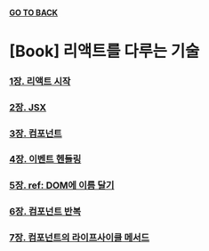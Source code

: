 #### [GO TO BACK](../../README.md)

# [Book] 리액트를 다루는 기술

### [1장. 리액트 시작](./chapter1/README.md)

### [2장. JSX](./chapter2/README.md)

### [3장. 컴포넌트](./chapter3/README.md)

### [4장. 이벤트 헨들링](./chapter4/README.md)

### [5장. ref: DOM에 이름 달기](./chapter5/README.md)

### [6장. 컴포넌트 반복](./chapter6/README.md)

### [7장. 컴포넌트의 라이프사이클 메서드](./chapter7/README.md)
